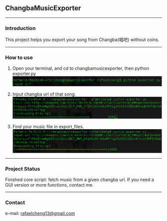 ## ChangbaMusicExporter
----

### Introduction

This project helps you export your song from Changba(唱吧) without coins.

----

### How to use

1. Open your terminal, and cd to changbamusicexporter, 
then python exporter.py
    ![](https://raw.githubusercontent.com/Rafael-Cheng/ChangbaMusicExporter/master/images/1.png)

2. Input changba url of that song.
    ![](https://raw.githubusercontent.com/Rafael-Cheng/ChangbaMusicExporter/master/images/2.png)

3. Find your music file in export_files.
    ![](https://raw.githubusercontent.com/Rafael-Cheng/ChangbaMusicExporter/master/images/3.png)
----
### Project Status
Finished core script: fetch music from a given changba url.
If you need a GUI version or more functions, contact me.

----
### Contact
e-mail: rafaelcheng13@gmail.com
